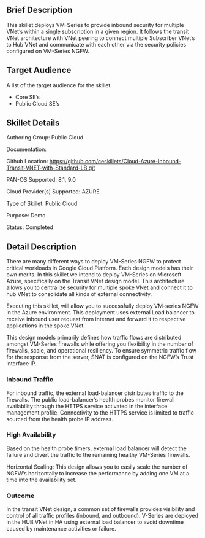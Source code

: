 
## Brief Description
This skillet deploys VM-Series to provide inbound security for multiple VNet’s within a single subscription in a given region. It follows the transit VNet architecture with VNet peering to connect multiple Subscriber VNet’s to Hub VNet and communicate with each other via the security policies configured on VM-Series NGFW.

## Target Audience
A list of the target audience for the skillet.  
-	Core SE’s
-	Public Cloud SE’s

## Skillet Details

Authoring Group:  Public Cloud

Documentation:  

Github Location:  https://github.com/ceskillets/Cloud-Azure-Inbound-Transit-VNET-with-Standard-LB.git 

PAN-OS Supported:  8.1, 9.0

Cloud Provider(s) Supported:  AZURE

Type of Skillet:  Public Cloud

Purpose:  Demo

Status:  Completed


## Detail Description
There are many different ways to deploy VM-Series NGFW to protect critical workloads in Google Cloud Platform. Each design models has their own merits. In this skillet we intend to deploy VM-Series on Microsoft Azure, specifically on the Transit VNet design model. This architecture allows you to centralize security for multiple spoke VNet and connect it to hub VNet to consolidate all kinds of external connectivity. 

Executing this skillet, will allow you to successfully deploy VM-series NGFW in the Azure environment. This deployment uses external Load balancer to receive inbound user request from internet and forward it to respective applications in the spoke VNet.

This design models primarily defines how traffic flows are distributed amongst VM-Series firewalls while offering you flexibility in the number of firewalls, scale, and operational resiliency. To ensure symmetric traffic flow for the response from the server, SNAT is configured on the NGFW’s Trust interface IP.

 

### Inbound Traffic
For inbound traffic, the external load-balancer distributes traffic to the firewalls. The public load-balancer’s health probes monitor firewall availability through the HTTPS service activated in the interface management profile. Connectivity to the HTTPS service is limited to traffic sourced from the health probe IP address.

 

### High Availability
Based on the health probe timers, external load balancer will detect the failure and divert the traffic to the remaining healthy VM-Series firewalls. 

Horizontal Scaling: This design allows you to easily scale the number of NGFW’s horizontally to increase the performance by adding one VM at a time into the availability set.

### Outcome
In the transit VNet design, a common set of firewalls provides visibility and control of all traffic profiles (inbound, and outbound). V-Series are deployed in the HUB VNet in HA using external load balancer to avoid downtime caused by maintenance activities or failure.
